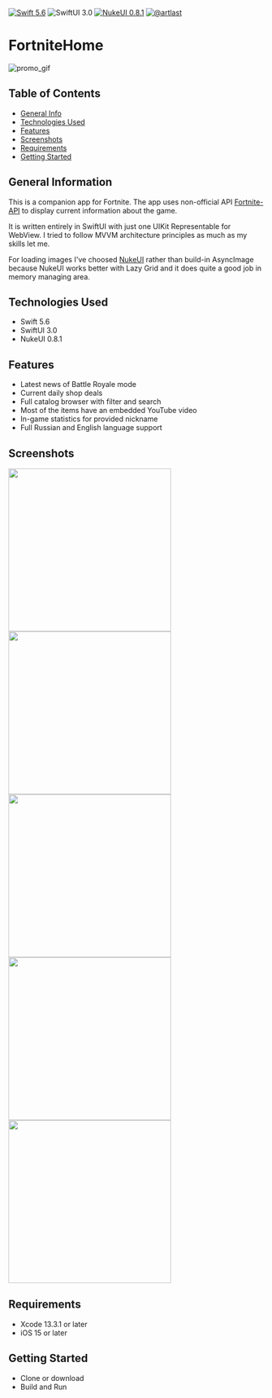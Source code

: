 [![Swift 5.6](https://img.shields.io/badge/Swift-5.6-red)](https://swift.org/download/)
![SwiftUI 3.0](https://img.shields.io/badge/SwiftUI-3.0-red)
[![NukeUI 0.8.1](https://img.shields.io/badge/NukeUI-0.8.1-yellow)](https://github.com/kean/NukeUI)
[![@artlast](https://img.shields.io/badge/telegram-%40artlast-blue)](https://t.me/artlast)

# FortniteHome
![promo_gif](https://user-images.githubusercontent.com/62947475/167585107-71bba5b1-b6a9-4b92-bf77-e3bb51f4d655.gif)

## Table of Contents
* [General Info](#general-information)
* [Technologies Used](#technologies-used)
* [Features](#features)
* [Screenshots](#screenshots)
* [Requirements](#requirements)
* [Getting Started](#getting-started)

## General Information
This is a companion app for Fortnite. The app uses non-official API [Fortnite-API](https://dash.fortnite-api.com/) to display current information about the game.

It is written entirely in SwiftUI with just one UIKit Representable for WebView. I tried to follow MVVM architecture principles as much as my skills let me.

For loading images I've choosed [NukeUI](https://github.com/kean/NukeUI) rather than build-in AsyncImage because NukeUI works better with Lazy Grid and it does quite a good job in memory managing area.

## Technologies Used
* Swift 5.6
* SwiftUI 3.0
* NukeUI 0.8.1

## Features
* Latest news of Battle Royale mode
* Current daily shop deals
* Full catalog browser with filter and search
* Most of the items have an embedded YouTube video
* In-game statistics for provided nickname
* Full Russian and English language support

## Screenshots
<img src="https://user-images.githubusercontent.com/62947475/167585474-21ca2bae-4f7c-42af-81ff-7240c8a1230e.png" height="320"> <img src="https://user-images.githubusercontent.com/62947475/167585520-f591573c-8052-4e73-a2e2-7d7ddbf8b7b0.png" height="320"> <img src="https://user-images.githubusercontent.com/62947475/167585530-64fe3068-cacf-40f3-a3e1-d2fd7a682737.png" height="320"> <img src="https://user-images.githubusercontent.com/62947475/167585535-dd708215-d561-4373-81b4-91f66587ee33.png" height="320"> <img src="https://user-images.githubusercontent.com/62947475/167585539-64935121-493e-4999-ac7e-e3b210049fd4.png" height="320">

## Requirements
* Xcode 13.3.1 or later
* iOS 15 or later

## Getting Started
* Clone or download
* Build and Run
